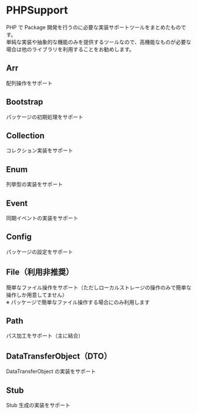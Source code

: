 # PHPSupport

PHP で Package 開発を行うのに必要な実装サポートツールをまとめたものです。  
単純な実装や抽象的な機能のみを提供するツールなので、高機能なものが必要な場合は他のライブラリを利用することをお勧めします。

## Arr

配列操作をサポート

## Bootstrap

パッケージの初期処理をサポート

## Collection

コレクション実装をサポート

## Enum

列挙型の実装をサポート

## Event

同期イベントの実装をサポート

## Config

パッケージの設定をサポート

## File（利用非推奨）

簡単なファイル操作をサポート（ただしローカルストレージの操作のみで簡単な操作しか用意してません）  
※ パッケージで簡単なファイル操作する場合にのみ利用します

## Path

パス加工をサポート（主に結合）

## DataTransferObject（DTO）

DataTransferObject の実装をサポート

## Stub

Stub 生成の実装をサポート
